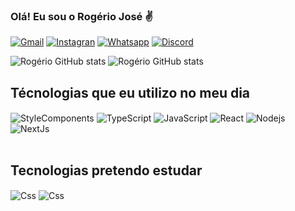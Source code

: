 ### Olá! Eu sou o Rogério José ✌️

[![Gmail](https://img.shields.io/badge/LinkedIn-0077B5?style=for-the-badge&logo=linkedin&logoColor=white)](https://www.linkedin.com/in/rog%C3%A9rio-jos%C3%A9-329a581aa/)
[![Instagran](https://img.shields.io/badge/Instagram-E4405F?style=for-the-badge&logo=instagram&logoColor=white)](https://www.instagram.com/rogeriojose3556/)
[![Whatsapp](https://img.shields.io/badge/Facebook-1877F2?style=for-the-badge&logo=facebook&logoColor=white)](https://www.facebook.com/rogerio.jose.16906715)
[![Discord](https://img.shields.io/badge/Discord-7289DA?style=for-the-badge&logo=discord&logoColor=white)](https://discord.com/channels/@Rogerio#6101)

![Rogério GitHub stats](https://github-readme-stats.vercel.app/api?username=Rogerio-17&show_icons=true&theme=radical)
![Rogério GitHub stats](https://github-readme-stats.vercel.app/api/top-langs/?username=Rogerio-17&theme=radical&hide_border=false&&layout=compact)

## Técnologias que eu utilizo no meu dia

<div style="display: inline_block">
<img align="center" alt="StyleComponents" src="https://img.shields.io/badge/styled--components-DB7093?style=for-the-badge&logo=styled-components&logoColor=white">
<img align="center" alt="TypeScript" src="https://img.shields.io/badge/TypeScript-007ACC?style=for-the-badge&logo=typescript&logoColor=white">
<img align="center" alt="JavaScript" src="https://img.shields.io/badge/JavaScript-323330?style=for-the-badge&logo=javascript&logoColor=F7DF1E">
<img align="center" alt="React" src="https://img.shields.io/badge/React-20232A?style=for-the-badge&logo=react&logoColor=61DAFB">
<img align="center" alt="Nodejs" src="https://img.shields.io/badge/Node.js-43853D?style=for-the-badge&logo=node.js&logoColor=white">
<img align="center" alt="NextJs" src="https://img.shields.io/badge/Next.js-000?logo=nextdotjs&logoColor=fff&style=for-the-badge">





</div><br/>

## Tecnologias pretendo estudar
<div style="display: inline_block">
<img align="center" alt="Css" src="https://img.shields.io/badge/Tailwind_CSS-38B2AC?style=for-the-badge&logo=tailwind-css&logoColor=white">
<img align="center" alt="Css" src="https://img.shields.io/badge/React_Native-20232A?style=for-the-badge&logo=react&logoColor=61DAFB">  
</div>


